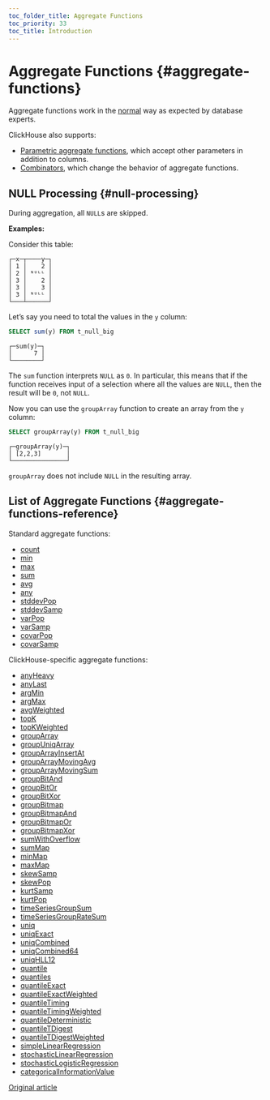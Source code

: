 ```yaml
---
toc_folder_title: Aggregate Functions
toc_priority: 33
toc_title: Introduction
---
```


# Aggregate Functions {#aggregate-functions}

Aggregate functions work in the [normal](http://www.sql-tutorial.com/sql-aggregate-functions-sql-tutorial) way as expected by database experts.

ClickHouse also supports:

-   [Parametric aggregate functions](../../sql-reference/aggregate-functions/parametric-functions.md#aggregate_functions_parametric), which accept other parameters in addition to columns.
-   [Combinators](../../sql-reference/aggregate-functions/combinators.md#aggregate_functions_combinators), which change the behavior of aggregate functions.

## NULL Processing {#null-processing}

During aggregation, all `NULL`s are skipped.

**Examples:**

Consider this table:

``` text
┌─x─┬────y─┐
│ 1 │    2 │
│ 2 │ ᴺᵁᴸᴸ │
│ 3 │    2 │
│ 3 │    3 │
│ 3 │ ᴺᵁᴸᴸ │
└───┴──────┘
```

Let’s say you need to total the values in the `y` column:

``` sql
SELECT sum(y) FROM t_null_big
```

```text
┌─sum(y)─┐
│      7 │
└────────┘
```

The `sum` function interprets `NULL` as `0`. In particular, this means that if the function receives input of a selection where all the values are `NULL`, then the result will be `0`, not `NULL`.

Now you can use the `groupArray` function to create an array from the `y` column:

``` sql
SELECT groupArray(y) FROM t_null_big
```

``` text
┌─groupArray(y)─┐
│ [2,2,3]       │
└───────────────┘
```

`groupArray` does not include `NULL` in the resulting array.

## List of Aggregate Functions {#aggregate-functions-reference}

Standard aggregate functions:

-   [count](../../sql-reference/aggregate-functions/reference/count.md)
-   [min](../../sql-reference/aggregate-functions/reference/min.md)
-   [max](../../sql-reference/aggregate-functions/reference/max.md)
-   [sum](../../sql-reference/aggregate-functions/reference/sum.md)
-   [avg](../../sql-reference/aggregate-functions/reference/avg.md)
-   [any](../../sql-reference/aggregate-functions/reference/any.md)
-   [stddevPop](../../sql-reference/aggregate-functions/reference/stddevpop.md)
-   [stddevSamp](../../sql-reference/aggregate-functions/reference/stddevsamp.md)
-   [varPop](../../sql-reference/aggregate-functions/reference/varpop.md)
-   [varSamp](../../sql-reference/aggregate-functions/reference/varsamp.md)
-   [covarPop](../../sql-reference/aggregate-functions/reference/covarpop.md)
-   [covarSamp](../../sql-reference/aggregate-functions/reference/covarsamp.md)

ClickHouse-specific aggregate functions:

-   [anyHeavy](../../sql-reference/aggregate-functions/reference/anyheavy.md)
-   [anyLast](../../sql-reference/aggregate-functions/reference/anylast.md)
-   [argMin](../../sql-reference/aggregate-functions/reference/argmin.md)
-   [argMax](../../sql-reference/aggregate-functions/reference/argmax.md)
-   [avgWeighted](../../sql-reference/aggregate-functions/reference/avgweighted.md)
-   [topK](../../sql-reference/aggregate-functions/reference/topkweighted.md)
-   [topKWeighted](../../sql-reference/aggregate-functions/reference/topkweighted.md)
-   [groupArray](../../sql-reference/aggregate-functions/reference/grouparray.md)
-   [groupUniqArray](../../sql-reference/aggregate-functions/reference/groupuniqarray.md)
-   [groupArrayInsertAt](../../sql-reference/aggregate-functions/reference/grouparrayinsertat.md)
-   [groupArrayMovingAvg](../../sql-reference/aggregate-functions/reference/grouparraymovingavg.md)
-   [groupArrayMovingSum](../../sql-reference/aggregate-functions/reference/grouparraymovingsum.md)
-   [groupBitAnd](../../sql-reference/aggregate-functions/reference/groupbitand.md)
-   [groupBitOr](../../sql-reference/aggregate-functions/reference/groupbitor.md)
-   [groupBitXor](../../sql-reference/aggregate-functions/reference/groupbitxor.md)
-   [groupBitmap](../../sql-reference/aggregate-functions/reference/groupbitmap.md)
-   [groupBitmapAnd](../../sql-reference/aggregate-functions/reference/groupbitmapand.md)
-   [groupBitmapOr](../../sql-reference/aggregate-functions/reference/groupbitmapor.md)
-   [groupBitmapXor](../../sql-reference/aggregate-functions/reference/groupbitmapxor.md)
-   [sumWithOverflow](../../sql-reference/aggregate-functions/reference/sumwithoverflow.md)
-   [sumMap](../../sql-reference/aggregate-functions/reference/summap.md)
-   [minMap](../../sql-reference/aggregate-functions/reference/minmap.md)
-   [maxMap](../../sql-reference/aggregate-functions/reference/maxmap.md)
-   [skewSamp](../../sql-reference/aggregate-functions/reference/skewsamp.md)
-   [skewPop](../../sql-reference/aggregate-functions/reference/skewpop.md)
-   [kurtSamp](../../sql-reference/aggregate-functions/reference/kurtsamp.md)
-   [kurtPop](../../sql-reference/aggregate-functions/reference/kurtpop.md)
-   [timeSeriesGroupSum](../../sql-reference/aggregate-functions/reference/timeseriesgroupsum.md)
-   [timeSeriesGroupRateSum](../../sql-reference/aggregate-functions/reference/timeseriesgroupratesum.md)
-   [uniq](../../sql-reference/aggregate-functions/reference/uniq.md)
-   [uniqExact](../../sql-reference/aggregate-functions/reference/uniqexact.md)
-   [uniqCombined](../../sql-reference/aggregate-functions/reference/uniqcombined.md)
-   [uniqCombined64](../../sql-reference/aggregate-functions/reference/uniqcombined64.md)
-   [uniqHLL12](../../sql-reference/aggregate-functions/reference/uniqhll12.md)
-   [quantile](../../sql-reference/aggregate-functions/reference/quantile.md)
-   [quantiles](../../sql-reference/aggregate-functions/reference/quantiles.md)
-   [quantileExact](../../sql-reference/aggregate-functions/reference/quantileexact.md)
-   [quantileExactWeighted](../../sql-reference/aggregate-functions/reference/quantileexactweighted.md)
-   [quantileTiming](../../sql-reference/aggregate-functions/reference/quantiletiming.md)
-   [quantileTimingWeighted](../../sql-reference/aggregate-functions/reference/quantiletimingweighted.md)
-   [quantileDeterministic](../../sql-reference/aggregate-functions/reference/quantiledeterministic.md)
-   [quantileTDigest](../../sql-reference/aggregate-functions/reference/quantiletdigest.md)
-   [quantileTDigestWeighted](../../sql-reference/aggregate-functions/reference/quantiletdigestweighted.md)
-   [simpleLinearRegression](../../sql-reference/aggregate-functions/reference/simplelinearregression.md)
-   [stochasticLinearRegression](../../sql-reference/aggregate-functions/reference/stochasticlinearregression.md)
-   [stochasticLogisticRegression](../../sql-reference/aggregate-functions/reference/stochasticlogisticregression.md)
-   [categoricalInformationValue](../../sql-reference/aggregate-functions/reference/categoricalinformationvalue.md)

[Original article](https://clickhouse.tech/docs/en/query_language/agg_functions/) <!--hide-->
